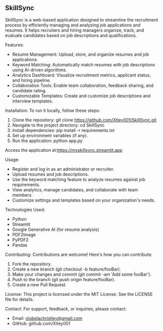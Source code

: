 ## SkillSync

SkillSync is a web-based application designed to streamline the recruitment process by efficiently managing and analyzing job applications and resumes. It helps recruiters and hiring managers organize, track, and evaluate candidates based on job descriptions and qualifications.

Features:
- Resume Management: Upload, store, and organize resumes and job applications.
- Keyword Matching: Automatically match resumes with job descriptions using AI-driven algorithms.
- Analytics Dashboard: Visualize recruitment metrics, applicant status, and hiring pipeline.
- Collaboration Tools: Enable team collaboration, feedback sharing, and candidate rating.
- Customizable Templates: Create and customize job descriptions and interview templates.

Installation:
To run it locally, follow these steps:
1. Clone the repository: git clone https://github.com/Xtley001/SkillSync.git
2. Navigate to the project directory: cd SkillSync
3. Install dependencies: pip install -r requirements.txt
4. Set up environment variables (if any).
5. Run the application: python app.py

Access the application at:https://myskillsync.streamlit.app

Usage:
- Register and log in as an administrator or recruiter.
- Upload resumes and job descriptions.
- Use the keyword matching feature to analyze resumes against job requirements.
- View analytics, manage candidates, and collaborate with team members.
- Customize settings and templates based on your organization's needs.

Technologies Used:
- Python
- Streamlit
- Google Generative AI (for resume analysis)
- PDF2Image
- PyPDF2
- Pandas

Contributing:
Contributions are welcome! Here's how you can contribute:
1. Fork the repository.
2. Create a new branch (git checkout -b feature/fooBar).
3. Make your changes and commit (git commit -am 'Add some fooBar').
4. Push to the branch (git push origin feature/fooBar).
5. Create a new Pull Request.

License:
This project is licensed under the MIT License. See the LICENSE file for details.

Contact:
For support, feedback, or inquiries, please contact:
- Email: olubelachristley@gmail.com
- GitHub: github.com/Xtley001

